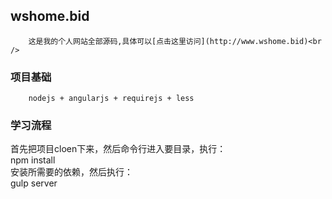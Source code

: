 wshome.bid
-----
		这是我的个人网站全部源码,具体可以[点击这里访问](http://www.wshome.bid)<br />
### 项目基础
		nodejs + angularjs + requirejs + less
### 学习流程
首先把项目cloen下来，然后命令行进入要目录，执行：<br />
		npm install <br />
安装所需要的依赖，然后执行：<br />
		gulp server <br />

